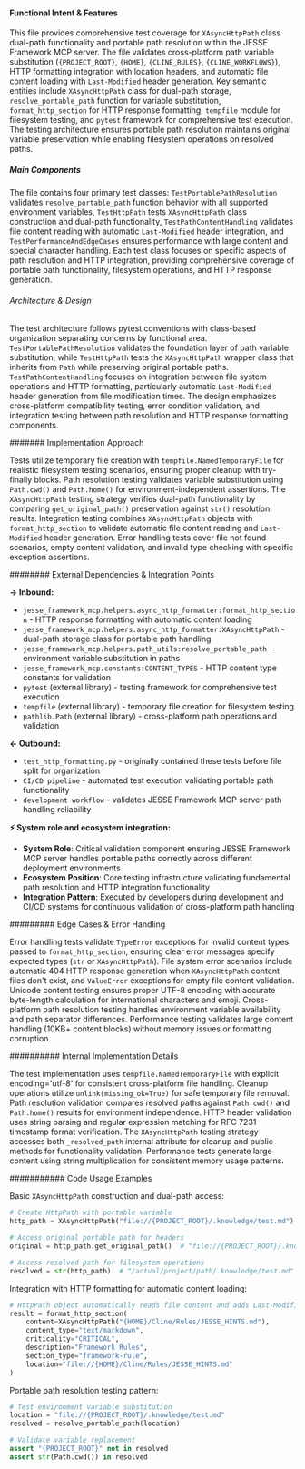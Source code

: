 <!-- CACHE_METADATA_START -->
<!-- Source File: {PROJECT_ROOT}/jesse-framework-mcp/tests/test_http_path_integration.py -->
<!-- Cached On: 2025-07-05T12:58:41.052430 -->
<!-- Source Modified: 2025-07-05T12:52:25.771173 -->
<!-- Cache Version: 1.0 -->
<!-- CACHE_METADATA_END -->

#### Functional Intent & Features

This file provides comprehensive test coverage for `XAsyncHttpPath` class dual-path functionality and portable path resolution within the JESSE Framework MCP server. The file validates cross-platform path variable substitution (`{PROJECT_ROOT}`, `{HOME}`, `{CLINE_RULES}`, `{CLINE_WORKFLOWS}`), HTTP formatting integration with location headers, and automatic file content loading with `Last-Modified` header generation. Key semantic entities include `XAsyncHttpPath` class for dual-path storage, `resolve_portable_path` function for variable substitution, `format_http_section` for HTTP response formatting, `tempfile` module for filesystem testing, and `pytest` framework for comprehensive test execution. The testing architecture ensures portable path resolution maintains original variable preservation while enabling filesystem operations on resolved paths.

##### Main Components

The file contains four primary test classes: `TestPortablePathResolution` validates `resolve_portable_path` function behavior with all supported environment variables, `TestHttpPath` tests `XAsyncHttpPath` class construction and dual-path functionality, `TestPathContentHandling` validates file content reading with automatic `Last-Modified` header integration, and `TestPerformanceAndEdgeCases` ensures performance with large content and special character handling. Each test class focuses on specific aspects of path resolution and HTTP integration, providing comprehensive coverage of portable path functionality, filesystem operations, and HTTP response generation.

###### Architecture & Design

The test architecture follows pytest conventions with class-based organization separating concerns by functional area. `TestPortablePathResolution` validates the foundation layer of path variable substitution, while `TestHttpPath` tests the `XAsyncHttpPath` wrapper class that inherits from `Path` while preserving original portable paths. `TestPathContentHandling` focuses on integration between file system operations and HTTP formatting, particularly automatic `Last-Modified` header generation from file modification times. The design emphasizes cross-platform compatibility testing, error condition validation, and integration testing between path resolution and HTTP response formatting components.

####### Implementation Approach

Tests utilize temporary file creation with `tempfile.NamedTemporaryFile` for realistic filesystem testing scenarios, ensuring proper cleanup with try-finally blocks. Path resolution testing validates variable substitution using `Path.cwd()` and `Path.home()` for environment-independent assertions. The `XAsyncHttpPath` testing strategy verifies dual-path functionality by comparing `get_original_path()` preservation against `str()` resolution results. Integration testing combines `XAsyncHttpPath` objects with `format_http_section` to validate automatic file content reading and `Last-Modified` header generation. Error handling tests cover file not found scenarios, empty content validation, and invalid type checking with specific exception assertions.

######## External Dependencies & Integration Points

**→ Inbound:**
- `jesse_framework_mcp.helpers.async_http_formatter:format_http_section` - HTTP response formatting with automatic content loading
- `jesse_framework_mcp.helpers.async_http_formatter:XAsyncHttpPath` - dual-path storage class for portable path handling
- `jesse_framework_mcp.helpers.path_utils:resolve_portable_path` - environment variable substitution in paths
- `jesse_framework_mcp.constants:CONTENT_TYPES` - HTTP content type constants for validation
- `pytest` (external library) - testing framework for comprehensive test execution
- `tempfile` (external library) - temporary file creation for filesystem testing
- `pathlib.Path` (external library) - cross-platform path operations and validation

**← Outbound:**
- `test_http_formatting.py` - originally contained these tests before file split for organization
- `CI/CD pipeline` - automated test execution validating portable path functionality
- `development workflow` - validates JESSE Framework MCP server path handling reliability

**⚡ System role and ecosystem integration:**
- **System Role**: Critical validation component ensuring JESSE Framework MCP server handles portable paths correctly across different deployment environments
- **Ecosystem Position**: Core testing infrastructure validating fundamental path resolution and HTTP integration functionality
- **Integration Pattern**: Executed by developers during development and CI/CD systems for continuous validation of cross-platform path handling

######### Edge Cases & Error Handling

Error handling tests validate `TypeError` exceptions for invalid content types passed to `format_http_section`, ensuring clear error messages specify expected types (`str` or `XAsyncHttpPath`). File system error scenarios include automatic 404 HTTP response generation when `XAsyncHttpPath` content files don't exist, and `ValueError` exceptions for empty file content validation. Unicode content testing ensures proper UTF-8 encoding with accurate byte-length calculation for international characters and emoji. Cross-platform path resolution testing handles environment variable availability and path separator differences. Performance testing validates large content handling (10KB+ content blocks) without memory issues or formatting corruption.

########## Internal Implementation Details

The test implementation uses `tempfile.NamedTemporaryFile` with explicit encoding='utf-8' for consistent cross-platform file handling. Cleanup operations utilize `unlink(missing_ok=True)` for safe temporary file removal. Path resolution validation compares resolved paths against `Path.cwd()` and `Path.home()` results for environment independence. HTTP header validation uses string parsing and regular expression matching for RFC 7231 timestamp format verification. The `XAsyncHttpPath` testing strategy accesses both `_resolved_path` internal attribute for cleanup and public methods for functionality validation. Performance tests generate large content using string multiplication for consistent memory usage patterns.

########### Code Usage Examples

Basic `XAsyncHttpPath` construction and dual-path access:
```python
# Create HttpPath with portable variable
http_path = XAsyncHttpPath("file://{PROJECT_ROOT}/.knowledge/test.md")

# Access original portable path for headers
original = http_path.get_original_path()  # "file://{PROJECT_ROOT}/.knowledge/test.md"

# Access resolved path for filesystem operations
resolved = str(http_path)  # "/actual/project/path/.knowledge/test.md"
```

Integration with HTTP formatting for automatic content loading:
```python
# HttpPath object automatically reads file content and adds Last-Modified header
result = format_http_section(
    content=XAsyncHttpPath("{HOME}/Cline/Rules/JESSE_HINTS.md"),
    content_type="text/markdown",
    criticality="CRITICAL",
    description="Framework Rules",
    section_type="framework-rule",
    location="file://{HOME}/Cline/Rules/JESSE_HINTS.md"
)
```

Portable path resolution testing pattern:
```python
# Test environment variable substitution
location = "file://{PROJECT_ROOT}/.knowledge/test.md"
resolved = resolve_portable_path(location)

# Validate variable replacement
assert "{PROJECT_ROOT}" not in resolved
assert str(Path.cwd()) in resolved
```